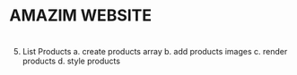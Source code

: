 # AMAZIM WEBSITE

#

5. List Products
   a. create products array
   b. add products images
   c. render products
   d. style products
